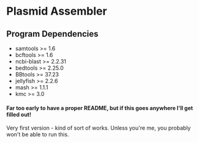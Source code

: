 # Plasmid Assembler

## Program Dependencies

- samtools >= 1.6
- bcftools >= 1.6
- ncbi-blast >= 2.2.31
- bedtools >= 2.25.0
- BBtools >= 37.23
- jellyfish >= 2.2.6
- mash >= 1.1.1
- kmc >= 3.0

#### Far too early to have a proper README, but if this goes anywhere I'll get filled out!
Very first version - kind of sort of works. Unless you're me, you probably won't be able to run this.